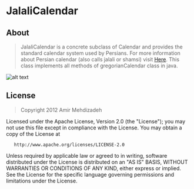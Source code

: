 JalaliCalendar
====================

About	
---------------------

> JalaliCalendar is a concrete subclass of Calendar and provides the standard calendar system used by Persians. For more information about Persian calendar (also calls jalali or shamsi) visit [Here](http://en.wikipedia.org/wiki/Iranian_calendars).  This class implements all methods of gregorianCalendar class in java.
>
![alt text](http://s3.picofile.com/file/7433509886/smartcal.j "")
>
License
---------------------
>Copyright 2012 Amir Mehdizadeh

   Licensed under the Apache License, Version 2.0 (the "License");
   you may not use this file except in compliance with the License.
   You may obtain a copy of the License at

       http://www.apache.org/licenses/LICENSE-2.0

   Unless required by applicable law or agreed to in writing, software
   distributed under the License is distributed on an "AS IS" BASIS,
   WITHOUT WARRANTIES OR CONDITIONS OF ANY KIND, either express or implied.
   See the License for the specific language governing permissions and
   limitations under the License.

